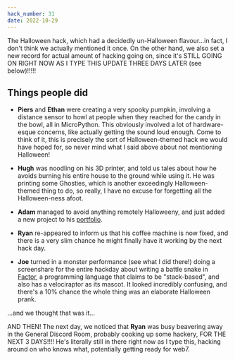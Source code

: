 ```yaml
---
hack_number: 31
date: 2022-10-29
---
```


The Halloween hack, which had a decidedly un-Halloween flavour...in fact, I don't think we actually mentioned it once. On the other hand, we also set a new record for actual amount of hacking going on, since it's STILL GOING ON RIGHT NOW AS I TYPE THIS UPDATE THREE DAYS LATER (see below)!!!!!

## Things people did

- **Piers** and **Ethan** were creating a very spooky pumpkin, involving a distance sensor to howl at people when they reached for the candy in the bowl, all in MicroPython. This obviously involved a lot of hardware-esque concerns, like actually getting the sound loud enough. Come to think of it, this is precisely the sort of Halloween-themed hack we would have hoped for, so never mind what I said above about not mentioning Halloween!

- **Hugh** was noodling on his 3D printer, and told us tales about how he avoids burning his entire house to the ground while using it. He was printing some Ghosties, which is another exceedingly Halloween-themed thing to do, so really, I have no excuse for forgetting all the Halloween-ness afoot.

- **Adam** managed to avoid anything remotely Halloweeny, and just added a new project to his [portfolio](https://adamleskis.com).

- **Ryan** re-appeared to inform us that his coffee machine is now fixed, and there is a very slim chance he might finally have it working by the next hack day.

- **Joe** turned in a monster performance (see what I did there!) doing a screenshare for the entire hackday about writing a battle snake in [Factor](https://factorcode.org/), a programming language that claims to be "stack-based", and also has a velociraptor as its mascot. It looked incredibly confusing, and there's a 10% chance the whole thing was an elaborate Halloween prank.

...and we thought that was it...

AND THEN! The next day, we noticed that **Ryan** was busy beavering away in the General Discord Room, probably cooking up some hackery, FOR THE NEXT 3 DAYS!!!! He's literally still in there right now as I type this, hacking around on who knows what, potentially getting ready for web7.
